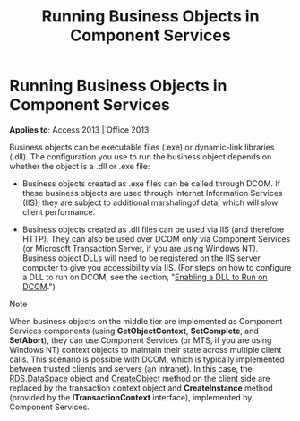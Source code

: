 ﻿---
title: Running Business Objects in Component Services
TOCTitle: Running Business Objects in Component Services
ms:assetid: 12103458-b1dd-10fc-37e8-883fd6c6b9d1
ms:mtpsurl: https://msdn.microsoft.com/en-us/library/JJ248893(v=office.15)
ms:contentKeyID: 48543328
ms.date: 09/18/2015
mtps_version: v=office.15
---

# Running Business Objects in Component Services


**Applies to**: Access 2013 | Office 2013

Business objects can be executable files (.exe) or dynamic-link libraries (.dll). The configuration you use to run the business object depends on whether the object is a .dll or .exe file:

  - Business objects created as .exe files can be called through DCOM. If these business objects are used through Internet Information Services (IIS), they are subject to additional marshalingof data, which will slow client performance.

  - Business objects created as .dll files can be used via IIS (and therefore HTTP). They can also be used over DCOM only via Component Services (or Microsoft Transaction Server, if you are using Windows NT). Business object DLLs will need to be registered on the IIS server computer to give you accessibility via IIS. (For steps on how to configure a DLL to run on DCOM, see the section, "[Enabling a DLL to Run on DCOM](enabling-a-dll-to-run-on-dcom.md).")


> [!NOTE]
> <P>When business objects on the middle tier are implemented as Component Services components (using <STRONG>GetObjectContext</STRONG>, <STRONG>SetComplete</STRONG>, and <STRONG>SetAbort</STRONG>), they can use Component Services (or MTS, if you are using Windows NT) context objects to maintain their state across multiple client calls. This scenario is possible with DCOM, which is typically implemented between trusted clients and servers (an intranet). In this case, the <A href="dataspace-object-rds.md">RDS.DataSpace</A> object and <A href="createobject-method-rds.md">CreateObject</A> method on the client side are replaced by the transaction context object and <STRONG>CreateInstance</STRONG> method (provided by the <STRONG>ITransactionContext</STRONG> interface), implemented by Component Services.</P>


